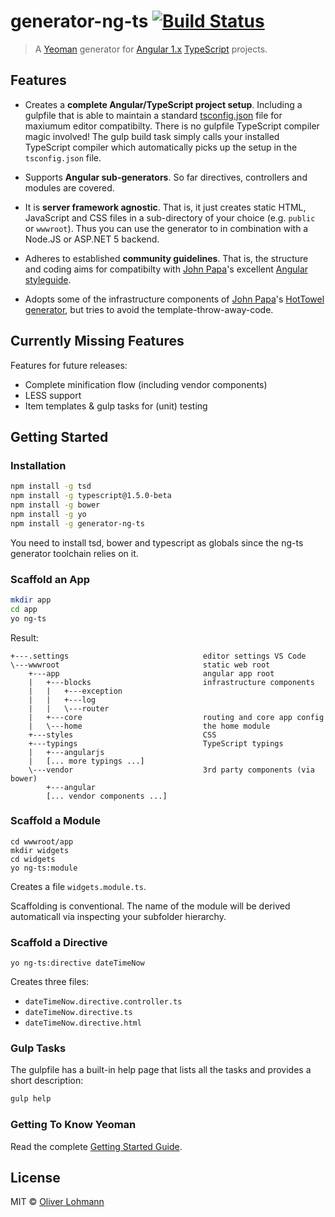 # generator-ng-ts [![Build Status](https://secure.travis-ci.org/olohmann/generator-ng-ts.png?branch=master)](https://travis-ci.org/olohmann/generator-ng-ts)

> A [Yeoman](http://yeoman.io) generator for [Angular 1.x](https://angularjs.org/) [TypeScript](http://www.typescriptlang.org/) projects.

## Features

* Creates a **complete Angular/TypeScript project setup**. Including a gulpfile that is able to maintain a standard  [tsconfig.json](https://github.com/Microsoft/TypeScript/wiki/tsconfig.json) file for maxiumum editor compatibilty. There is no gulpfile TypeScript compiler magic involved! The gulp build task simply calls your installed TypeScript compiler which automatically picks up the setup in the `tsconfig.json` file.

* Supports **Angular sub-generators**. So far directives, controllers and modules are covered.

* It is **server framework agnostic**. That is, it just creates static HTML, JavaScript and CSS files in a sub-directory of your choice (e.g. `public` or `wwwroot`). Thus you can use the generator to in combination with a Node.JS or ASP.NET 5 backend.

* Adheres to established **community guidelines**. That is, the structure and coding aims for compatibilty with [John Papa](http://www.johnpapa.net/)'s excellent [Angular styleguide](https://github.com/johnpapa/angular-styleguide).

* Adopts some of the infrastructure components of [John Papa](http://www.johnpapa.net/)'s [HotTowel generator](https://github.com/johnpapa/generator-hottowel), but tries to avoid the template-throw-away-code.

## Currently Missing Features

Features for future releases:

* Complete minification flow (including vendor components)
* LESS support
* Item templates & gulp tasks for (unit) testing

## Getting Started

### Installation

```bash
npm install -g tsd
npm install -g typescript@1.5.0-beta
npm install -g bower
npm install -g yo
npm install -g generator-ng-ts
```

You need to install tsd, bower and typescript as globals since the ng-ts generator toolchain relies on it.

### Scaffold an App
```bash
mkdir app
cd app
yo ng-ts
```

Result:
```
+---.settings                              editor settings VS Code
\---wwwroot                                static web root
    +---app                                angular app root
    |   +---blocks                         infrastructure components
    |   |   +---exception
    |   |   +---log
    |   |   \---router
    |   +---core                           routing and core app config
    |   \---home                           the home module
    +---styles                             CSS
    +---typings                            TypeScript typings
    |   +---angularjs
    |   [... more typings ...]
    \---vendor                             3rd party components (via bower)
        +---angular
        [... vendor components ...]
```

### Scaffold a Module
```
cd wwwroot/app
mkdir widgets
cd widgets
yo ng-ts:module
```

Creates a file `widgets.module.ts`.

Scaffolding is conventional. The name of the module will be derived automaticall via inspecting your subfolder hierarchy.

### Scaffold a Directive
```
yo ng-ts:directive dateTimeNow
```

Creates three files:

* `dateTimeNow.directive.controller.ts`
* `dateTimeNow.directive.ts`
* `dateTimeNow.directive.html`

### Gulp Tasks

The gulpfile has a built-in help page that lists all the tasks and provides a short description:

```bash
gulp help
```

### Getting To Know Yeoman

Read the complete [Getting Started Guide](https://github.com/yeoman/yeoman/wiki/Getting-Started).


## License

MIT © [Oliver Lohmann](http://www.oliver-lohmann.me/)

